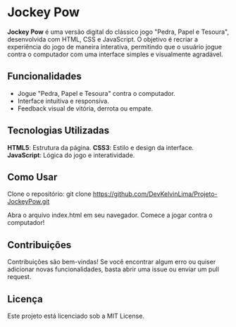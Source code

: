 # Jockey Pow

**Jockey Pow** é uma versão digital do clássico jogo "Pedra, Papel e Tesoura", desenvolvida com HTML, CSS e JavaScript. 
O objetivo é recriar a experiência do jogo de maneira interativa, permitindo que o usuário jogue contra o computador com uma interface simples e visualmente agradável.

## Funcionalidades
- Jogue "Pedra, Papel e Tesoura" contra o computador.
- Interface intuitiva e responsiva.
- Feedback visual de vitória, derrota ou empate.

## Tecnologias Utilizadas
**HTML5**: Estrutura da página.
**CSS3**: Estilo e design da interface.
**JavaScript**: Lógica do jogo e interatividade.

## Como Usar
Clone o repositório:
git clone https://github.com/DevKelvinLima/Projeto-JockeyPow.git

Abra o arquivo index.html em seu navegador.
Comece a jogar contra o computador!

## Contribuições
Contribuições são bem-vindas! Se você encontrar algum erro ou quiser adicionar novas funcionalidades, basta abrir uma issue ou enviar um pull request.

## Licença
Este projeto está licenciado sob a MIT License.

